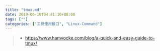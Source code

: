 ```yaml
---
title: "tmux.md"
date: 2019-06-10T04:41:10+08:00
tags: [""]
categories: ["工具使用接口", "Linux-Command"]
---
```


> - <https://www.hamvocke.com/blog/a-quick-and-easy-guide-to-tmux/>



